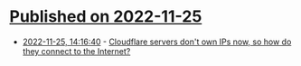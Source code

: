 # [Published on 2022-11-25](index.md)

* [2022-11-25, 14:16:40](https://news.ycombinator.com/item?id=33742563) - [Cloudflare servers don't own IPs now, so how do they connect to the Internet?](https://blog.cloudflare.com/cloudflare-servers-dont-own-ips-anymore/)
